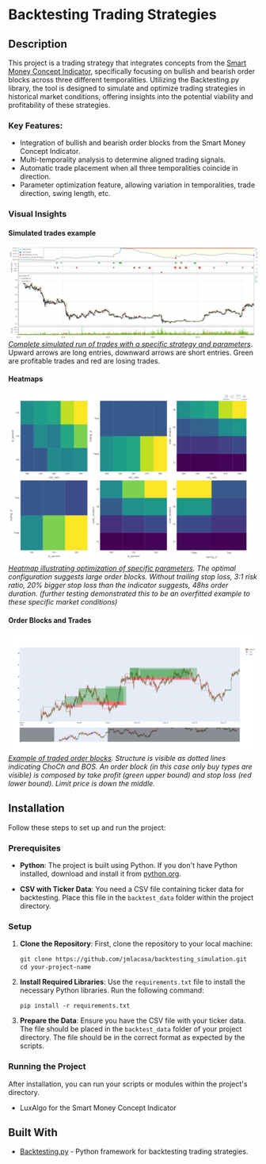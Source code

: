 # Backtesting Trading Strategies

## Description
This project is a trading strategy that integrates concepts from the [Smart Money Concept Indicator](https://www.luxalgo.com/blog/smart-money-concept-indicator-for-tradingview-free), specifically focusing on bullish and bearish order blocks across three different temporalities. Utilizing the Backtesting.py library, the tool is designed to simulate and optimize trading strategies in historical market conditions, offering insights into the potential viability and profitability of these strategies.

### Key Features:
- Integration of bullish and bearish order blocks from the Smart Money Concept Indicator.
- Multi-temporality analysis to determine aligned trading signals.
- Automatic trade placement when all three temporalities coincide in direction.
- Parameter optimization feature, allowing variation in temporalities, trade direction, swing length, etc.

### Visual Insights

#### Simulated trades example
![Trades of a single run](images/backtest_example.JPG)
*[Complete simulated run of trades with a specific strategy and parameters](backtest_results_sample/SmartMoneyConcepts_2022-04-01-2023-03-31dates_10-10swing_15-60candles.html)*. Upward arrows are long entries, downward arrows are short entries. Green are profitable trades and red are losing trades.

#### Heatmaps
![Heatmap Visualization](images/heatmap.JPG)
*[Heatmap illustrating optimization of specific parameters](backtest_results_sample/parameter_optimization_10_sw.html). The optimal configuration suggests large order blocks. Without trailing stop loss, 3:1 risk ratio, 20% bigger stop loss than the indicator suggests, 48hs order duration. (further testing demonstrated this to be an overfitted example to these specific market conditions)*

#### Order Blocks and Trades
![Order Blocks and Trades](images/candlestick_chart.JPG)
*[Example of traded order blocks](backtest_results_sample/candlestick_stop_limit_3meses.html). Structure is visible as dotted lines indicating ChoCh and BOS. An order block (in this case only buy types are visible) is composed by take profit (green upper bound) and stop loss (red lower bound). Limit price is down the middle.*

## Installation

Follow these steps to set up and run the project:

### Prerequisites

- **Python**: The project is built using Python. If you don't have Python installed, download and install it from [python.org](https://www.python.org/downloads/).

- **CSV with Ticker Data**: You need a CSV file containing ticker data for backtesting. Place this file in the `backtest_data` folder within the project directory.

### Setup

1. **Clone the Repository**: First, clone the repository to your local machine:

   ```
   git clone https://github.com/jmlacasa/backtesting_simulation.git
   cd your-project-name
   ```

2. **Install Required Libraries**: Use the `requirements.txt` file to install the necessary Python libraries. Run the following command:

   ```
   pip install -r requirements.txt
   ```

3. **Prepare the Data**: Ensure you have the CSV file with your ticker data. The file should be placed in the `backtest_data` folder of your project directory. The file should be in the correct format as expected by the scripts.

### Running the Project
After installation, you can run your scripts or modules within the project's directory.

- LuxAlgo for the Smart Money Concept Indicator

## Built With
- [Backtesting.py](https://github.com/kernc/backtesting.py) - Python framework for backtesting trading strategies.

